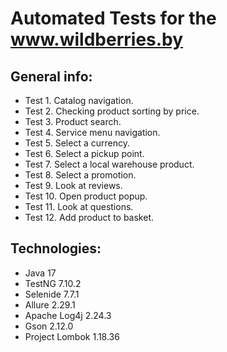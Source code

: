 # Automated Tests for the www.wildberries.by

## General info:

* Test 1. Catalog navigation.
* Test 2. Checking product sorting by price.
* Test 3. Product search.
* Test 4. Service menu navigation.
* Test 5. Select a currency.
* Test 6. Select a pickup point.
* Test 7. Select a local warehouse product.
* Test 8. Select a promotion.
* Test 9. Look at reviews.
* Test 10. Open product popup.
* Test 11. Look at questions.
* Test 12. Add product to basket.

## Technologies:

* Java 17
* TestNG 7.10.2
* Selenide 7.7.1
* Allure 2.29.1
* Apache Log4j 2.24.3
* Gson 2.12.0
* Project Lombok 1.18.36
